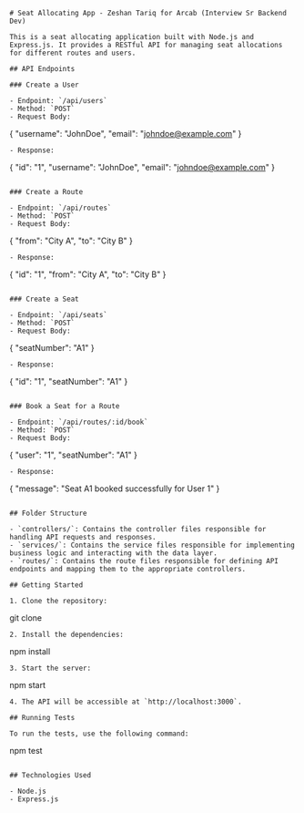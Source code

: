 
```
# Seat Allocating App - Zeshan Tariq for Arcab (Interview Sr Backend Dev)

This is a seat allocating application built with Node.js and Express.js. It provides a RESTful API for managing seat allocations for different routes and users.

## API Endpoints

### Create a User

- Endpoint: `/api/users`
- Method: `POST`
- Request Body:
  ```
  {
    "username": "JohnDoe",
    "email": "johndoe@example.com"
  }
  ```
- Response:
  ```
  {
    "id": "1",
    "username": "JohnDoe",
    "email": "johndoe@example.com"
  }
  ```

### Create a Route

- Endpoint: `/api/routes`
- Method: `POST`
- Request Body:
  ```
  {
    "from": "City A",
    "to": "City B"
  }
  ```
- Response:
  ```
  {
    "id": "1",
    "from": "City A",
    "to": "City B"
  }
  ```

### Create a Seat

- Endpoint: `/api/seats`
- Method: `POST`
- Request Body:
  ```
  {
    "seatNumber": "A1"
  }
  ```
- Response:
  ```
  {
    "id": "1",
    "seatNumber": "A1"
  }
  ```

### Book a Seat for a Route

- Endpoint: `/api/routes/:id/book`
- Method: `POST`
- Request Body:
  ```
  {
    "user": "1",
    "seatNumber": "A1"
  }
  ```
- Response:
  ```
  {
    "message": "Seat A1 booked successfully for User 1"
  }
  ```

## Folder Structure

- `controllers/`: Contains the controller files responsible for handling API requests and responses.
- `services/`: Contains the service files responsible for implementing business logic and interacting with the data layer.
- `routes/`: Contains the route files responsible for defining API endpoints and mapping them to the appropriate controllers.

## Getting Started

1. Clone the repository:
   ```
   git clone <repository-url>
   ```
2. Install the dependencies:
   ```
   npm install
   ```
3. Start the server:
   ```
   npm start
   ```
4. The API will be accessible at `http://localhost:3000`.

## Running Tests

To run the tests, use the following command:
```
npm test
```

## Technologies Used

- Node.js
- Express.js
```

